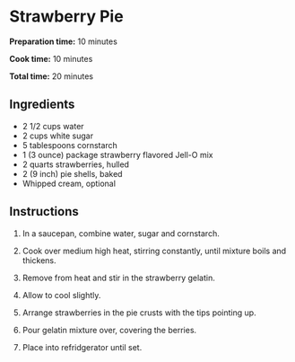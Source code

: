 # Strawberry Pie

**Preparation time:** 10 minutes

**Cook time:** 10 minutes

**Total time:** 20 minutes

## Ingredients

- 2 1/2 cups water
- 2 cups white sugar
- 5 tablespoons cornstarch
- 1 (3 ounce) package strawberry flavored Jell-O mix
- 2 quarts strawberries, hulled
- 2 (9 inch) pie shells, baked
- Whipped cream, optional

## Instructions

1. In a saucepan, combine water, sugar and cornstarch. 

2. Cook over medium high heat, stirring constantly, until mixture boils and thickens. 

3. Remove from heat and stir in the strawberry gelatin. 

4. Allow to cool slightly.

5. Arrange strawberries in the pie crusts with the tips pointing up. 

6. Pour gelatin mixture over, covering the berries. 

7. Place into refridgerator until set.
